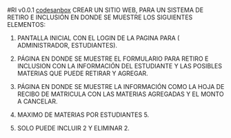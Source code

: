 #RI v0.0.1
[codesanbox](https://codesandbox.io/s/nostalgic-sun-mqf6y?file=/src/index.js:3-406)
CREAR UN SITIO WEB, PARA UN SISTEMA DE RETIRO E INCLUSIÓN EN DONDE SE MUESTRE LOS SIGUIENTES ELEMENTOS:

1. PANTALLA INICIAL CON EL LOGIN DE LA PAGINA PARA ( ADMINISTRADOR, ESTUDIANTES).

2. PÁGINA EN DONDE SE MUESTRE EL FORMULARIO PARA RETIRO E INCLUSION CON LA INFORMACIÓN DEL ESTUDIANTE Y LAS POSIBLES MATERIAS QUE PUEDE RETIRAR Y AGREGAR.

3. PÁGINA EN DONDE SE MUESTRE LA INFORMACIÓN COMO LA HOJA DE RECIBO DE MATRICULA CON LAS MATERIAS AGREGADAS Y EL MONTO A CANCELAR.

4. MAXIMO DE MATERIAS POR ESTUDIANTES 5.

5. SOLO PUEDE INCLUIR 2 Y ELIMINAR 2.
